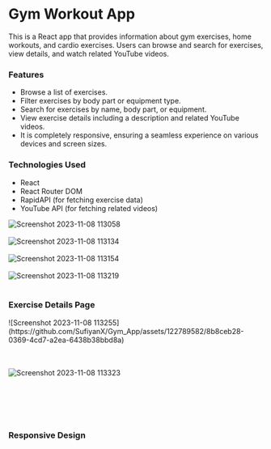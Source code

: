 <h1>Gym Workout App</h1>
<p >
  This is a React app that provides information about gym exercises, home workouts, and cardio exercises. Users can browse and search for exercises, view details, and watch related YouTube videos.
</p>
<h3>Features</h3>
 <ul>
        <li>Browse a list of exercises.</li>
        <li>Filter exercises by body part or equipment type.</li>
        <li>Search for exercises by name, body part, or equipment.</li>
        <li>View exercise details including a description and related YouTube videos.</li>
        <li>It is completely responsive, ensuring a seamless experience on various devices and screen sizes.</li>
    </ul>

<h3>Technologies Used</h3>
  <ul>
        <li>React</li>
        <li>React Router DOM</li>
        <li>RapidAPI (for fetching exercise data)</li>
        <li>YouTube API (for fetching related videos)</li>
    </ul>

![Screenshot 2023-11-08 113058](https://github.com/SufiyanX/Gym_App/assets/122789582/c5483823-d555-42a9-a56a-ae899d2d71eb)
<br></br>
![Screenshot 2023-11-08 113134](https://github.com/SufiyanX/Gym_App/assets/122789582/cbe705e5-54f6-4691-b633-a8f2474b025e)
<br></br>
![Screenshot 2023-11-08 113154](https://github.com/SufiyanX/Gym_App/assets/122789582/fcf7433a-78fb-4b9e-8c8e-0cf669680519)
<br></br>
![Screenshot 2023-11-08 113219](https://github.com/SufiyanX/Gym_App/assets/122789582/3f0ab1eb-7daa-42d3-bf4f-d6a1d1e9e8fa)
<br></br>
<h3>Exercise Details Page</h3>
![Screenshot 2023-11-08 113255](https://github.com/SufiyanX/Gym_App/assets/122789582/8b8ceb28-0369-4cd7-a2ea-6438b38bbd8a)

<br></br>
![Screenshot 2023-11-08 113323](https://github.com/SufiyanX/Gym_App/assets/122789582/b1910018-3a3e-45f7-8f18-faec9f7f011a)

<br></br>
<br></br>
<h3>Responsive Design</h3>
<br></br>
<br></br>
<br></br>
<br></br>
<br></br>
<br></br>
<br></br>
